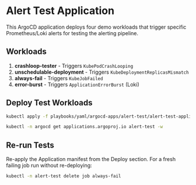 # Alert Test Application

This ArgoCD application deploys four demo workloads that trigger specific Prometheus/Loki alerts for testing the alerting pipeline.

## Workloads

1. **crashloop-tester** - Triggers `KubePodCrashLooping`
2. **unschedulable-deployment** - Triggers `KubeDeploymentReplicasMismatch`
3. **always-fail** - Triggers `KubeJobFailed`
4. **error-burst** - Triggers `ApplicationErrorBurst` (Loki)

## Deploy Test Workloads

```bash
kubectl apply -f playbooks/yaml/argocd-apps/alert-test/alert-test-application.yaml

kubectl -n argocd get applications.argoproj.io alert-test -w
```

## Re-run Tests

Re-apply the Application manifest from the Deploy section. For a fresh failing job run without re-deploying:

```bash
kubectl -n alert-test delete job always-fail
```
